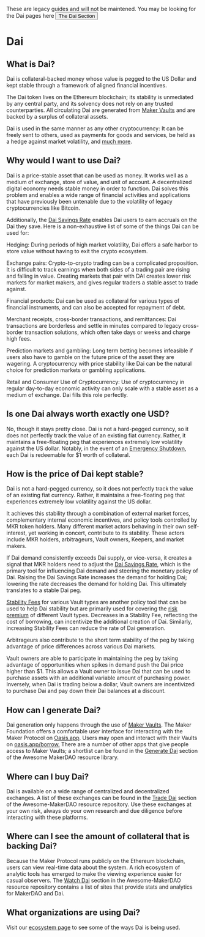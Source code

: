 <StatusBanner sticky>

These are legacy guides and will not be maintened. You may be looking for the Dai pages here <Button  secondary inline to="/learn/Dai/">The Dai Section</Button>

</StatusBanner>

# Dai

## What is Dai?

Dai is collateral-backed money whose value is pegged to the US Dollar and kept stable through a framework of aligned financial incentives.

The Dai token lives on the Ethereum blockchain; its stability is unmediated by any central party, and its solvency does not rely on any trusted counterparties. All circulating Dai are generated from [Maker Vaults](/learn/vaults/) and are backed by a surplus of collateral assets.

Dai is used in the same manner as any other cryptocurrency: It can be freely sent to others, used as payments for goods and services, be held as a hedge against market volatility, and [much more](https://awesome.makerdao.com/#use-dai).

## Why would I want to use Dai?

Dai is a price-stable asset that can be used as money. It works well as a medium of exchange, store of value, and unit of account. A decentralized digital economy needs stable money in order to function. Dai solves this problem and enables a wide range of financial activities and applications that have previously been untenable due to the volatility of legacy cryptocurrencies like Bitcoin.

Additionally, the [Dai Savings Rate](/learn/Dai/dsr/) enables Dai users to earn accruals on the Dai they save. Here is a non-exhaustive list of some of the things Dai can be used for:

Hedging: During periods of high market volatility, Dai offers a safe harbor to store value without having to exit the crypto ecosystem.

Exchange pairs: Crypto-to-crypto trading can be a complicated proposition. It is difficult to track earnings when both sides of a trading pair are rising and falling in value. Creating markets that pair with DAI creates lower risk markets for market makers, and gives regular traders a stable asset to trade against.

Financial products: Dai can be used as collateral for various types of financial instruments, and can also be accepted for repayment of debt.

Merchant receipts, cross-border transactions, and remittances: Dai transactions are borderless and settle in minutes compared to legacy cross-border transaction solutions, which often take days or weeks and charge high fees.

Prediction markets and gambling: Long term betting becomes infeasible if users also have to gamble on the future price of the asset they are wagering. A cryptocurrency with price stability like Dai can be the natural choice for prediction markets or gambling applications.

Retail and Consumer Use of Cryptocurrency: Use of cryptocurrency in regular day-to-day economic activity can only scale with a stable asset as a medium of exchange. Dai fills this role perfectly.

## Is one Dai always worth exactly one USD?

No, though it stays pretty close. Dai is not a hard-pegged currency, so it does not perfectly track the value of an existing fiat currency. Rather, it maintains a free-floating peg that experiences extremely low volatility against the US dollar. Notably, in the event of an [Emergency Shutdown](/learn/governance/emergency-shutdown/), each Dai is redeemable for \$1 worth of collateral.

## How is the price of Dai kept stable?

Dai is not a hard-pegged currency, so it does not perfectly track the value of an existing fiat currency. Rather, it maintains a free-floating peg that experiences extremely low volatility against the US dollar.

It achieves this stability through a combination of external market forces, complementary internal economic incentives, and policy tools controlled by MKR token holders. Many different market actors behaving in their own self-interest, yet working in concert, contribute to its stability. These actors include MKR holders, arbitrageurs, Vault owners, Keepers, and market makers.

If Dai demand consistently exceeds Dai supply, or vice-versa, it creates a signal that MKR holders need to adjust the [Dai Savings Rate](/learn/Dai/dsr/), which is the primary tool for influencing Dai demand and steering the monetary policy of Dai. Raising the Dai Savings Rate increases the demand for holding Dai; lowering the rate decreases the demand for holding Dai. This ultimately translates to a stable Dai peg.

[Stability Fees](/learn/vaults/stability-fees/) for various Vault types are another policy tool that can be used to help Dai stability but are primarily used for covering the [risk premium](https://www.investopedia.com/terms/r/riskpremium.asp) of different Vault types. Decreases in a Stability Fee, reflecting the cost of borrowing, can incentivize the additional creation of Dai. Similarly, increasing Stability Fees can reduce the rate of Dai generation.

Arbitrageurs also contribute to the short term stability of the peg by taking advantage of price differences across various Dai markets.

Vault owners are able to participate in maintaining the peg by taking advantage of opportunities when spikes in demand push the Dai price higher than \$1. This allows a Vault owner to issue Dai that can be used to purchase assets with an additional variable amount of purchasing power. Inversely, when Dai is trading below a dollar, Vault owners are incentivized to purchase Dai and pay down their Dai balances at a discount.

## How can I generate Dai?

Dai generation only happens through the use of [Maker Vaults](/learn/vaults/). The Maker Foundation offers a comfortable user interface for interacting with the Maker Protocol on [Oasis.app](https://oasis.app/). Users may open and interact with their Vaults on [oasis.app/borrow.](https://oasis.app/borrow) There are a number of other apps that give people access to Maker Vaults; a shortlist can be found in the [Generate Dai](https://awesome.makerdao.com/#generate-dai) section of the Awesome MakerDAO resource library.

## Where can I buy Dai?

Dai is available on a wide range of centralized and decentralized exchanges. A list of these exchanges can be found in the [Trade Dai](https://awesome.makerdao.com/#trade-dai) section of the Awesome-MakerDAO resource repository. Use these exchanges at your own risk, always do your own research and due diligence before interacting with these platforms.

## Where can I see the amount of collateral that is backing Dai?

Because the Maker Protocol runs publicly on the Ethereum blockchain, users can view real-time data about the system. A rich ecosystem of analytic tools has emerged to make the viewing experience easier for casual observers. The [Watch Dai](https://awesome.makerdao.com/#watch-dai) section in the Awesome-MakerDAO resource repository contains a list of sites that provide stats and analytics for MakerDAO and Dai.

## What organizations are using Dai?

Visit our [ecosystem page](https://makerdao.com/en/ecosystem) to see some of the ways Dai is being used.
